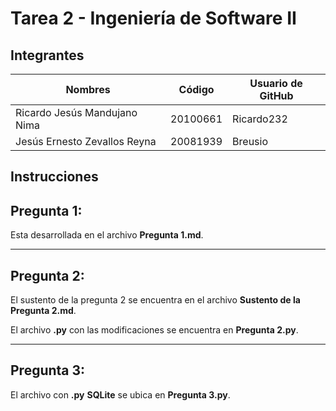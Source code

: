 # Tarea 2 - Ingeniería de Software II
## Integrantes

| Nombres  | Código | Usuario de GitHub |
| ------------- | ------------- | ------------- |
| Ricardo Jesús Mandujano Nima  | 20100661  | Ricardo232 |
| Jesús Ernesto Zevallos Reyna  | 20081939  | Breusio |

## Instrucciones

## Pregunta 1:
Esta desarrollada en el archivo **Pregunta 1.md**.

***

## Pregunta 2:
El sustento de la pregunta 2 se encuentra en el archivo **Sustento de la Pregunta 2.md**.

El archivo **.py** con las modificaciones se encuentra en **Pregunta 2.py**.

***

## Pregunta 3:
El archivo con **.py** **SQLite** se ubica en **Pregunta 3.py**.
